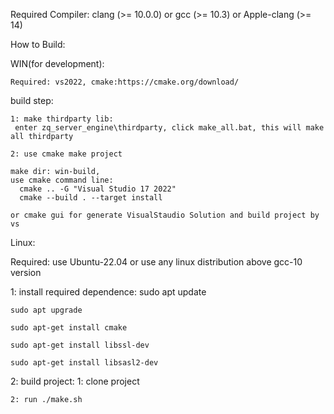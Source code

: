 Required Compiler: clang (>= 10.0.0) or gcc (>= 10.3) or Apple-clang (>= 14)

How to Build:

WIN(for development):

    Required: vs2022, cmake:https://cmake.org/download/

build step:

    1: make thirdparty lib:
	 enter zq_server_engine\thirdparty, click make_all.bat, this will make all thirdparty 
	
    2: use cmake make project

	make dir: win-build,
	use cmake command line: 
	  cmake .. -G "Visual Studio 17 2022"
	  cmake --build . --target install
	  
	or cmake gui for generate VisualStaudio Solution and build project by vs
	
	
Linux:

   Required: use Ubuntu-22.04 or use any linux distribution above gcc-10 version

   1: install required dependence:
	sudo apt update
	
	sudo apt upgrade
	
	sudo apt-get install cmake 
	
	sudo apt-get install libssl-dev 
	
	sudo apt-get install libsasl2-dev	
	
   2: build project:
	1: clone project
	
	2: run ./make.sh


